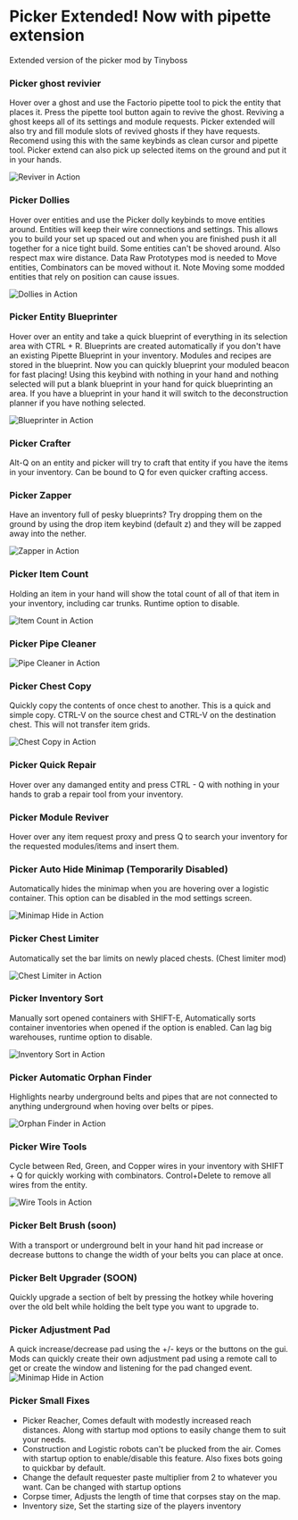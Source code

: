 # Picker Extended!  Now with pipette extension
Extended version of the picker mod by Tinyboss

### Picker ghost revivier
Hover over a ghost and use the Factorio pipette tool to pick the entity that places it. Press the pipette tool button again to revive the ghost. Reviving a ghost keeps all of its settings and module requests. Picker extended will also try and fill module slots of revived ghosts if they have requests.
Recomend using this with the same keybinds as clean cursor and pipette tool. Picker extend can also pick up selected items on the ground and put it in your hands.

![Reviver in Action](https://github.com/Nexela/PickerExtended/blob/master/web/picker-reviver.gif)

### Picker Dollies
Hover over entities and use the Picker dolly keybinds to move entities around. Entities will keep their wire connections and settings. This allows you to build your set up spaced out and when you are finished push it all together for a nice tight build. Some entities can't be shoved around. Also respect max wire distance. Data Raw Prototypes mod is needed to Move entities, Combinators can be moved without it.  Note Moving some modded entities that rely on position can cause issues.

![Dollies in Action](https://github.com/Nexela/PickerExtended/blob/master/web/picker-combinator-dolly.gif)

### Picker Entity Blueprinter
Hover over an entity and take a quick blueprint of everything in its selection area with CTRL + R. Blueprints are created automatically if you don't have an existing Pipette Blueprint in your inventory. Modules and recipes are stored in the blueprint. Now you can quickly blueprint your moduled beacon for fast placing! Using this keybind with nothing in your hand and nothing selected will put a blank blueprint in your hand for quick blueprinting an area. If you have a blueprint in your hand it will switch to the deconstruction planner if you have nothing selected.

![Blueprinter in Action](https://github.com/Nexela/PickerExtended/blob/master/web/picker-blueprinter.gif)

### Picker Crafter
Alt-Q on an entity and picker will try to craft that entity if you have the items in your inventory. Can be bound to Q for even quicker crafting access.

### Picker Zapper
Have an inventory full of pesky blueprints? Try dropping them on the ground by using the drop item keybind (default z) and they will be zapped away into the nether.

![Zapper in Action](https://github.com/Nexela/PickerExtended/blob/master/web/picker-zapper.gif)

### Picker Item Count
Holding an item in your hand will show the total count of all of that item in your inventory, including car trunks. Runtime option to disable.

![Item Count in Action](https://github.com/Nexela/PickerExtended/blob/master/web/picker-item-count.gif)

### Picker Pipe Cleaner

![Pipe Cleaner in Action](https://github.com/Nexela/PickerExtended/blob/master/web/picker-pipe-cleaner.gif)

### Picker Chest Copy
Quickly copy the contents of once chest to another. This is a quick and simple copy. CTRL-V on the source chest and CTRL-V on the destination chest. This will not transfer item grids.

![Chest Copy in Action](https://github.com/Nexela/PickerExtended/blob/master/web/picker-inv-copy.gif)

### Picker Quick Repair
Hover over any damanged entity and press CTRL - Q with nothing in your hands to grab a repair tool from your inventory.

### Picker Module Reviver
Hover over any item request proxy and press Q to search your inventory for the requested modules/items and insert them.

### Picker Auto Hide Minimap (Temporarily Disabled)
Automatically hides the minimap when you are hovering over a logistic container. This option can be disabled in the mod settings screen.

![Minimap Hide in Action](https://github.com/Nexela/PickerExtended/blob/master/web/picker-minimap-hide.gif)

### Picker Chest Limiter
Automatically set the bar limits on newly placed chests. (Chest limiter mod)

![Chest Limiter in Action](https://github.com/Nexela/PickerExtended/blob/master/web/picker-chest-limit.gif)

### Picker Inventory Sort
Manually sort opened containers with SHIFT-E, Automatically sorts container inventories when opened if the option is enabled. Can lag big warehouses, runtime option to disable.

![Inventory Sort in Action](https://github.com/Nexela/PickerExtended/blob/master/web/picker-inventory-sort.gif)

### Picker Automatic Orphan Finder
Highlights nearby underground belts and pipes that are not connected to anything underground when hoving over belts or pipes.

![Orphan Finder in Action](https://github.com/Nexela/PickerExtended/blob/master/web/picker-orphans.gif)

### Picker Wire Tools
Cycle between Red, Green, and Copper wires in your inventory with SHIFT + Q  for quickly working with combinators. Control+Delete to remove all wires from the entity.

![Wire Tools in Action](https://github.com/Nexela/PickerExtended/blob/master/web/picker-wire-tools.gif)

### Picker Belt Brush (soon)
With a transport or underground belt in your hand hit pad increase or decrease buttons to change the width of your belts you can place at once.

### Picker Belt Upgrader (SOON)
Quickly upgrade a section of belt by pressing the hotkey while hovering over the old belt while holding the belt type you want to upgrade to.

### Picker Adjustment Pad
A quick increase/decrease pad using the +/- keys or the buttons on the gui. Mods can quickly create their own adjustment pad using a remote call to get or create the window and listening for the pad changed event.
![Minimap Hide in Action](https://github.com/Nexela/PickerExtended/blob/master/web/picker-adjustment-pad.gif)

### Picker Small Fixes
-   Picker Reacher, Comes default with modestly increased reach distances. Along with startup mod options to easily change them to suit your needs.
-   Construction and Logistic robots can't be plucked from the air. Comes with startup option to enable/disable this feature.  Also fixes bots going to quickbar by default.
-   Change the default requester paste multiplier from 2 to whatever you want. Can be changed with startup options
-   Corpse timer, Adjusts the length of time that corpses stay on the map.
-   Inventory size, Set the starting size of the players inventory
